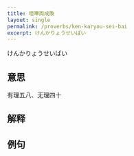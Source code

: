 ```yaml
---
title: 喧嘩両成敗
layout: single
permalink: /proverbs/ken-karyou-sei-bai
excerpt: けんかりょうせいばい
---
```


けんかりょうせいばい

## 意思

有理五八、无理四十

## 解释

## 例句

